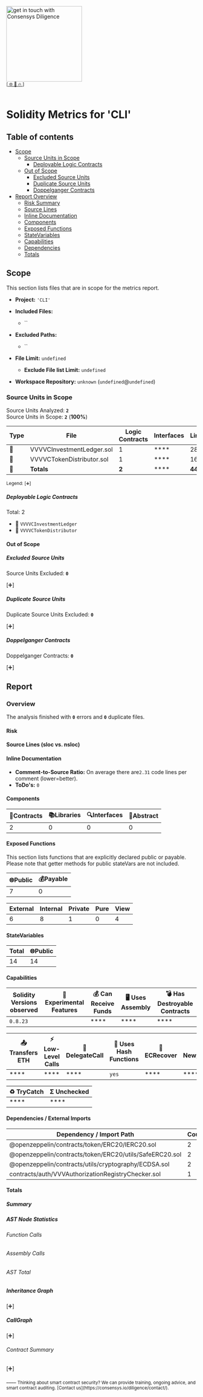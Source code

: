 [<img width="200" alt="get in touch with Consensys Diligence" src="https://user-images.githubusercontent.com/2865694/56826101-91dcf380-685b-11e9-937c-af49c2510aa0.png">](https://consensys.io/diligence)<br/>
<sup>
[[ 🌐 ](https://consensys.io/diligence) [ 📩 ](mailto:diligence@consensys.net) [ 🔥 ](https://consensys.io/diligence/tools/)]
</sup><br/><br/>

# Solidity Metrics for 'CLI'

## Table of contents

- [Scope](#t-scope)
  - [Source Units in Scope](#t-source-Units-in-Scope)
    - [Deployable Logic Contracts](#t-deployable-contracts)
  - [Out of Scope](#t-out-of-scope)
    - [Excluded Source Units](#t-out-of-scope-excluded-source-units)
    - [Duplicate Source Units](#t-out-of-scope-duplicate-source-units)
    - [Doppelganger Contracts](#t-out-of-scope-doppelganger-contracts)
- [Report Overview](#t-report)
  - [Risk Summary](#t-risk)
  - [Source Lines](#t-source-lines)
  - [Inline Documentation](#t-inline-documentation)
  - [Components](#t-components)
  - [Exposed Functions](#t-exposed-functions)
  - [StateVariables](#t-statevariables)
  - [Capabilities](#t-capabilities)
  - [Dependencies](#t-package-imports)
  - [Totals](#t-totals)

## <span id=t-scope>Scope</span>

This section lists files that are in scope for the metrics report.

- **Project:** `'CLI'`
- **Included Files:**
  - ``
- **Excluded Paths:**
  - ``
- **File Limit:** `undefined`

  - **Exclude File list Limit:** `undefined`

- **Workspace Repository:** `unknown` (`undefined`@`undefined`)

### <span id=t-source-Units-in-Scope>Source Units in Scope</span>

Source Units Analyzed: **`2`**<br>
Source Units in Scope: **`2`** (**100%**)

| Type | File                      | Logic Contracts | Interfaces | Lines   | nLines  | nSLOC   | Comment Lines | Complex. Score | Capabilities                                    |
| ---- | ------------------------- | --------------- | ---------- | ------- | ------- | ------- | ------------- | -------------- | ----------------------------------------------- |
| 📝   | VVVVCInvestmentLedger.sol | 1               | \*\*\*\*   | 283     | 279     | 165     | 77            | 69             | **<abbr title='Uses Hash-Functions'>🧮</abbr>** |
| 📝   | VVVVCTokenDistributor.sol | 1               | \*\*\*\*   | 164     | 164     | 101     | 40            | 44             | **<abbr title='Uses Hash-Functions'>🧮</abbr>** |
| 📝   | **Totals**                | **2**           | \*\*\*\*   | **447** | **443** | **266** | **117**       | **113**        | **<abbr title='Uses Hash-Functions'>🧮</abbr>** |

<sub>
Legend: <a onclick="toggleVisibility('table-legend', this)">[➕]</a>
<div id="table-legend" style="display:none">

<ul>
<li> <b>Lines</b>: total lines of the source unit </li>
<li> <b>nLines</b>: normalized lines of the source unit (e.g. normalizes functions spanning multiple lines) </li>
<li> <b>nSLOC</b>: normalized source lines of code (only source-code lines; no comments, no blank lines) </li>
<li> <b>Comment Lines</b>: lines containing single or block comments </li>
<li> <b>Complexity Score</b>: a custom complexity score derived from code statements that are known to introduce code complexity (branches, loops, calls, external interfaces, ...) </li>
</ul>

</div>
</sub>

##### <span id=t-deployable-contracts>Deployable Logic Contracts</span>

Total: 2

- 📝 `VVVVCInvestmentLedger`
- 📝 `VVVVCTokenDistributor`

#### <span id=t-out-of-scope>Out of Scope</span>

##### <span id=t-out-of-scope-excluded-source-units>Excluded Source Units</span>

Source Units Excluded: **`0`**

<a onclick="toggleVisibility('excluded-files', this)">[➕]</a>

<div id="excluded-files" style="display:none">
| File   |
| ------ |
| None |

</div>

##### <span id=t-out-of-scope-duplicate-source-units>Duplicate Source Units</span>

Duplicate Source Units Excluded: **`0`**

<a onclick="toggleVisibility('duplicate-files', this)">[➕]</a>

<div id="duplicate-files" style="display:none">
| File   |
| ------ |
| None |

</div>

##### <span id=t-out-of-scope-doppelganger-contracts>Doppelganger Contracts</span>

Doppelganger Contracts: **`0`**

<a onclick="toggleVisibility('doppelganger-contracts', this)">[➕]</a>

<div id="doppelganger-contracts" style="display:none">
| File   | Contract | Doppelganger | 
| ------ | -------- | ------------ |

</div>

## <span id=t-report>Report</span>

### Overview

The analysis finished with **`0`** errors and **`0`** duplicate files.

#### <span id=t-risk>Risk</span>

<div class="wrapper" style="max-width: 512px; margin: auto">
			<canvas id="chart-risk-summary"></canvas>
</div>

#### <span id=t-source-lines>Source Lines (sloc vs. nsloc)</span>

<div class="wrapper" style="max-width: 512px; margin: auto">
    <canvas id="chart-nsloc-total"></canvas>
</div>

#### <span id=t-inline-documentation>Inline Documentation</span>

- **Comment-to-Source Ratio:** On average there are`2.31` code lines per comment (lower=better).
- **ToDo's:** `0`

#### <span id=t-components>Components</span>

| 📝Contracts | 📚Libraries | 🔍Interfaces | 🎨Abstract |
| ----------- | ----------- | ------------ | ---------- |
| 2           | 0           | 0            | 0          |

#### <span id=t-exposed-functions>Exposed Functions</span>

This section lists functions that are explicitly declared public or payable. Please note that getter methods for public stateVars are not included.

| 🌐Public | 💰Payable |
| -------- | --------- |
| 7        | 0         |

| External | Internal | Private | Pure | View |
| -------- | -------- | ------- | ---- | ---- |
| 6        | 8        | 1       | 0    | 4    |

#### <span id=t-statevariables>StateVariables</span>

| Total | 🌐Public |
| ----- | -------- |
| 14    | 14       |

#### <span id=t-capabilities>Capabilities</span>

| Solidity Versions observed | 🧪 Experimental Features | 💰 Can Receive Funds | 🖥 Uses Assembly | 💣 Has Destroyable Contracts |
| -------------------------- | ------------------------ | -------------------- | ---------------- | ---------------------------- |
| `0.8.23`                   |                          | \*\*\*\*             | \*\*\*\*         | \*\*\*\*                     |

| 📤 Transfers ETH | ⚡ Low-Level Calls | 👥 DelegateCall | 🧮 Uses Hash Functions | 🔖 ECRecover | 🌀 New/Create/Create2 |
| ---------------- | ------------------ | --------------- | ---------------------- | ------------ | --------------------- |
| \*\*\*\*         | \*\*\*\*           | \*\*\*\*        | `yes`                  | \*\*\*\*     | \*\*\*\*              |

| ♻️ TryCatch | Σ Unchecked |
| ----------- | ----------- |
| \*\*\*\*    | \*\*\*\*    |

#### <span id=t-package-imports>Dependencies / External Imports</span>

| Dependency / Import Path                                | Count |
| ------------------------------------------------------- | ----- |
| @openzeppelin/contracts/token/ERC20/IERC20.sol          | 2     |
| @openzeppelin/contracts/token/ERC20/utils/SafeERC20.sol | 2     |
| @openzeppelin/contracts/utils/cryptography/ECDSA.sol    | 2     |
| contracts/auth/VVVAuthorizationRegistryChecker.sol      | 1     |

#### <span id=t-totals>Totals</span>

##### Summary

<div class="wrapper" style="max-width: 90%; margin: auto">
    <canvas id="chart-num-bar"></canvas>
</div>

##### AST Node Statistics

###### Function Calls

<div class="wrapper" style="max-width: 90%; margin: auto">
    <canvas id="chart-num-bar-ast-funccalls"></canvas>
</div>

###### Assembly Calls

<div class="wrapper" style="max-width: 90%; margin: auto">
    <canvas id="chart-num-bar-ast-asmcalls"></canvas>
</div>

###### AST Total

<div class="wrapper" style="max-width: 90%; margin: auto">
    <canvas id="chart-num-bar-ast"></canvas>
</div>

##### Inheritance Graph

<a onclick="toggleVisibility('surya-inherit', this)">[➕]</a>

<div id="surya-inherit" style="display:none">
<div class="wrapper" style="max-width: 512px; margin: auto">
    <div id="surya-inheritance" style="text-align: center;"></div> 
</div>
</div>

##### CallGraph

<a onclick="toggleVisibility('surya-call', this)">[➕]</a>

<div id="surya-call" style="display:none">
<div class="wrapper" style="max-width: 512px; margin: auto">
    <div id="surya-callgraph" style="text-align: center;"></div>
</div>
</div>

###### Contract Summary

<a onclick="toggleVisibility('surya-mdreport', this)">[➕]</a>

<div id="surya-mdreport" style="display:none">
 Sūrya's Description Report

Files Description Table

| File Name                 | SHA-1 Hash                               |
| ------------------------- | ---------------------------------------- |
| VVVVCInvestmentLedger.sol | e6ea89c80347a3c7d1215372b238296e32f16434 |
| VVVVCTokenDistributor.sol | 5c099b82c2194ada6de85357a52f78a39c3c34ca |

Contracts Description Table

|         Contract          |         Type          |              Bases              |                |                                 |
| :-----------------------: | :-------------------: | :-----------------------------: | :------------: | :-----------------------------: |
|             └             |   **Function Name**   |         **Visibility**          | **Mutability** |          **Modifiers**          |
|                           |                       |                                 |                |                                 |
| **VVVVCInvestmentLedger** |    Implementation     | VVVAuthorizationRegistryChecker |                |                                 |
|             └             |     <Constructor>     |            Public ❗️            |       🛑       | VVVAuthorizationRegistryChecker |
|             └             |        invest         |           External ❗️           |       🛑       |              NO❗️               |
|             └             |  \_isSignatureValid   |           Internal 🔒           |                |                                 |
|             └             |   isSignatureValid    |           External ❗️           |                |              NO❗️               |
|             └             |       withdraw        |           External ❗️           |       🛑       |         onlyAuthorized          |
|             └             | addInvestmentRecords  |           External ❗️           |       🛑       |         onlyAuthorized          |
|             └             | setInvestmentIsPaused |           External ❗️           |       🛑       |         onlyAuthorized          |
|                           |                       |                                 |                |                                 |
| **VVVVCTokenDistributor** |    Implementation     |                                 |                |                                 |
|             └             |     <Constructor>     |            Public ❗️            |       🛑       |              NO❗️               |
|             └             |         claim         |            Public ❗️            |       🛑       |              NO❗️               |
|             └             |   isSignatureValid    |           External ❗️           |                |              NO❗️               |
|             └             |  \_isSignatureValid   |           Private 🔐            |                |                                 |

Legend

| Symbol | Meaning                   |
| :----: | ------------------------- |
|   🛑   | Function can modify state |
|   💵   | Function is payable       |

</div>
____
<sub>
Thinking about smart contract security? We can provide training, ongoing advice, and smart contract auditing. [Contact us](https://consensys.io/diligence/contact/).
</sub>
